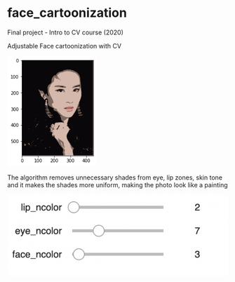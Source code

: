 # face_cartoonization
Final project - Intro to CV course (2020)

Adjustable Face cartoonization with CV 

![alt text](https://github.com/nazerek/face_cartoonization/blob/main/girl.png?raw=true)

The algorithm removes unnecessary shades from eye, lip zones, skin tone and it makes the shades more uniform, making the photo look like a painting

![alt text](https://github.com/nazerek/face_cartoonization/blob/main/interactive.png?raw=true)
